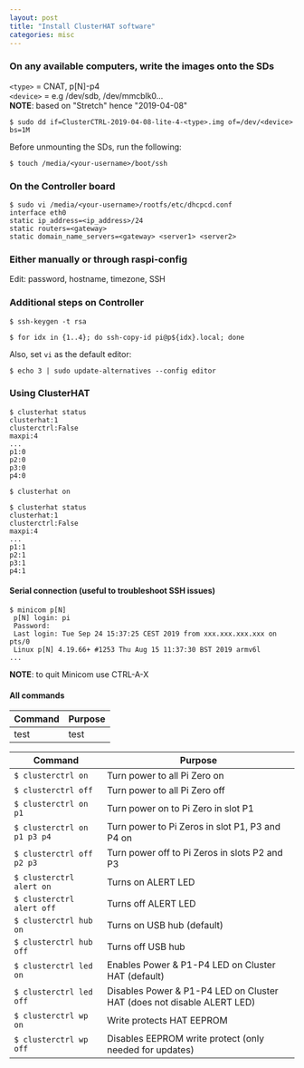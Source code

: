 ```yaml
---
layout: post
title: "Install ClusterHAT software"
categories: misc
---
```


### On any available computers, write the images onto the SDs
`<type>` = CNAT, p[N]-p4<br/>
`<device>` = e.g /dev/sdb, /dev/mmcblk0...<br/>
**NOTE**: based on "Stretch" hence "2019-04-08"
```
$ sudo dd if=ClusterCTRL-2019-04-08-lite-4-<type>.img of=/dev/<device> bs=1M
```

Before unmounting the SDs, run the following:
```
$ touch /media/<your-username>/boot/ssh
```

### On the Controller board
```
$ sudo vi /media/<your-username>/rootfs/etc/dhcpcd.conf
interface eth0
static ip_address=<ip_address>/24
static routers=<gateway>
static domain_name_servers=<gateway> <server1> <server2>
```

### Either manually or through raspi-config
Edit: password, hostname, timezone, SSH

### Additional steps on Controller
```
$ ssh-keygen -t rsa

$ for idx in {1..4}; do ssh-copy-id pi@p${idx}.local; done
```

Also, set `vi` as the default editor:
```
$ echo 3 | sudo update-alternatives --config editor
```

### Using ClusterHAT
```
$ clusterhat status
clusterhat:1
clusterctrl:False
maxpi:4
...
p1:0
p2:0
p3:0
p4:0

$ clusterhat on

$ clusterhat status
clusterhat:1
clusterctrl:False
maxpi:4
...
p1:1
p2:1
p3:1
p4:1
```

#### Serial connection (useful to troubleshoot SSH issues)
```
$ minicom p[N]
 p[N] login: pi
 Password:
 Last login: Tue Sep 24 15:37:25 CEST 2019 from xxx.xxx.xxx.xxx on pts/0
 Linux p[N] 4.19.66+ #1253 Thu Aug 15 11:37:30 BST 2019 armv6l
...
```
**NOTE**: to quit Minicom use CTRL-A-X

#### All commands
Command | Purpose
---- | ----
test | test





Command                      | Purpose
---------------------------- | ----------------------------------------------------------------------
`$ clusterctrl on`           | Turn power to all Pi Zero on
`$ clusterctrl off`          | Turn power to all Pi Zero off
`$ clusterctrl on p1`        | Turn power on to Pi Zero in slot P1
`$ clusterctrl on p1 p3 p4`  | Turn power to Pi Zeros in slot P1, P3 and P4 on
`$ clusterctrl off p2 p3`    | Turn power off to Pi Zeros in slots P2 and P3
`$ clusterctrl alert on`     | Turns on ALERT LED
`$ clusterctrl alert off`    | Turns off ALERT LED
`$ clusterctrl hub on`       | Turns on USB hub (default)
`$ clusterctrl hub off`      | Turns off USB hub
`$ clusterctrl led on`       | Enables Power & P1-P4 LED on Cluster HAT (default) 
`$ clusterctrl led off`      | Disables Power & P1-P4 LED on Cluster HAT (does not disable ALERT LED)
`$ clusterctrl wp on`        | Write protects HAT EEPROM
`$ clusterctrl wp off`       | Disables EEPROM write protect (only needed for updates)

